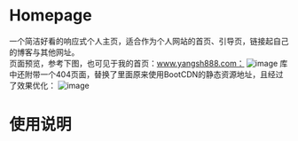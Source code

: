 # Homepage
一个简洁好看的响应式个人主页，适合作为个人网站的首页、引导页，链接起自己的博客与其他网址。  
页面预览，参考下图，也可见于我的首页：www.yangsh888.com：
![image](https://github.com/user-attachments/assets/07d0f89c-e634-4cc7-9bbb-843d8c202389) 
库中还附带一个404页面，替换了里面原来使用BootCDN的静态资源地址，且经过了效果优化：
![image](https://github.com/user-attachments/assets/aed546f1-24ec-43c8-8816-c07540fc5c20)

# 使用说明

